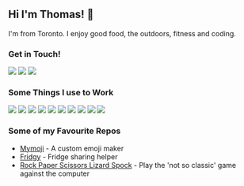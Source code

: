 ## Hi I'm Thomas! 👋
I'm from Toronto. I enjoy good food, the outdoors, fitness and coding.

### Get in Touch!
<a href="mailto:thomas.lawlor96@gmail.com"><img src="https://img.shields.io/badge/Gmail-D14836?style=for-the-badge&logo=gmail&logoColor=white"></a> <a href="https://www.linkedin.com/in/thomas-lawlor-8838b8114/"><img src="https://img.shields.io/badge/LinkedIn-0077B5?style=for-the-badge&logo=linkedin&logoColor=white"></a> <a href="https://www.thomaslawlor.com"><img src="https://img.shields.io/badge/portfolio-0A0A0A?style=for-the-badge&logo=dev.to&logoColor=white"></a>

### Some Things I use to Work
<img src="https://img.shields.io/badge/JavaScript-F7DF1E?style=for-the-badge&logo=javascript&logoColor=black"> <img src="https://img.shields.io/badge/Node.js-43853D?style=for-the-badge&logo=node.js&logoColor=white"> <img src="https://img.shields.io/badge/HTML5-E34F26?style=for-the-badge&logo=html5&logoColor=white"> <img src="https://img.shields.io/badge/CSS3-1572B6?style=for-the-badge&logo=css3&logoColor=white"> <img src="https://img.shields.io/badge/React-20232A?style=for-the-badge&logo=react&logoColor=61DAFB"> <img src="https://img.shields.io/badge/MONGODB-4DB33D?style=for-the-badge&logo=mongodb&logoColor=white"> <img src="https://img.shields.io/badge/AWS%20S3-252E3D?style=for-the-badge&logo=amazonaws&logoColor=FF9900"> <img src="https://img.shields.io/badge/FIREBASE-FFCA28?style=for-the-badge&logo=firebase&logoColor=black"> <img src="https://img.shields.io/badge/PYTHON3-3776AB?style=for-the-badge&logo=python&logoColor=FFD43B"> <img src="https://img.shields.io/badge/DJANGO-092E20?style=for-the-badge&logo=django&logoColor=white">

### Some of my Favourite Repos
* <a href="https://github.com/ThomasLawlor17/mymoji">Mymoji</a> - A custom emoji maker
* <a href="https://github.com/ThomasLawlor17/fridgy">Fridgy</a> - Fridge sharing helper
* <a href="https://github.com/ThomasLawlor17/rock-paper-scissors-lizard-spock">Rock Paper Scissors Lizard Spock</a> - Play the 'not so classic' game against the computer

<!--

- 🔭 I’m currently working on ...
- 🌱 I’m currently learning ...
- 👯 I’m looking to collaborate on ...
- 🤔 I’m looking for help with ...
- 💬 Ask me about ...
- 📫 How to reach me: ...
- 😄 Pronouns: ...
- ⚡ Fun fact: ...
-->
